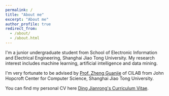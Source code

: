 ```yaml
---
permalink: /
title: "About me"
excerpt: "About me"
author_profile: true
redirect_from: 
  - /about/
  - /about.html
---
```


I'm a junior undergraduate student from School of Electronic Information and Electrical Engineering, Shanghai Jiao Tong University. My research interest includes machine learning, artificial intelligence and data mining.

I'm very fortunate to be advised by [Prof. Zheng Guanjie](https://jhc.sjtu.edu.cn/~gjzheng/) of CILAB from John Hopcroft Center for Computer Science, Shanghai Jiao Tong University.

You can find my personal CV here [Ding Jianrong's Curriculum Vitae](../assets/Curriculum_Vitae.pdf).
